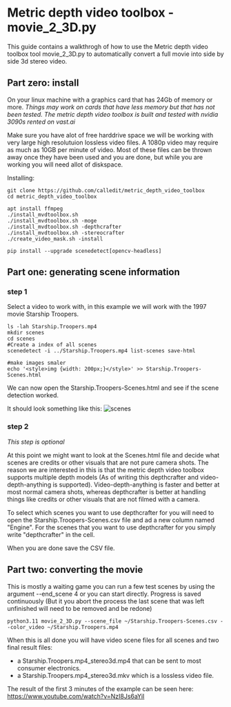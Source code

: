 # Metric depth video toolbox - movie_2_3D.py

This guide contains a walkthrogh of how to use the Metric depth video toolbox tool movie_2_3D.py to automatically
convert a full movie into side by side 3d stereo video.

## Part zero: install
On your linux machine with a graphics card that has 24Gb of memory or more.
*Things may work on cards that have less memory but that has not been tested. The metric depth video toolbox is built and tested with nvidia 3090s rented on vast.ai*

Make sure you have alot of free harddrive space we will be working with very large high
resolutuion lossless video files. A 1080p video may require as much as 10GB per minute of video.
Most of these files can be thrown away once they have been used and you are done, but while you are working you will need allot of diskspace.


Installing:
```
git clone https://github.com/calledit/metric_depth_video_toolbox
cd metric_depth_video_toolbox

apt install ffmpeg
./install_mvdtoolbox.sh
./install_mvdtoolbox.sh -moge
./install_mvdtoolbox.sh -depthcrafter
./install_mvdtoolbox.sh -stereocrafter
./create_video_mask.sh -install

pip install --upgrade scenedetect[opencv-headless]

```


## Part one: generating scene information


### step 1
Select a video to work with, in this example we will work with the 1997 movie Starship Troopers.

```
ls -lah Starship.Troopers.mp4
mkdir scenes
cd scenes
#Create a index of all scenes
scenedetect -i ../Starship.Troopers.mp4 list-scenes save-html

#make images smaler
echo '<style>img {width: 200px;}</style>' >> Starship.Troopers-Scenes.html

```

We can now open the Starship.Troopers-Scenes.html and see if the scene detection worked.

It should look something like this:
<img alt="scenes" src="https://github.com/user-attachments/assets/b7452d28-4745-42e2-bf94-1dee992a9711" />

### step 2 
*This step is optional*

At this point we might want to look at the Scenes.html file and decide what scenes are credits or other visuals that are not pure camera shots.
The reason we are interested in this is that the metric depth video toolbox supports multiple depth models (As of writing this depthcrafter and video-depth-anything is supported). Video-depth-anything is faster and better at most normal camera shots, whereas depthcrafter is better at handling things like credits or other visuals that are not filmed with a camera.

To select which scenes you want to use depthcrafter for you will need to open the Starship.Troopers-Scenes.csv file and ad a
new column named "Engine". For the scenes that you want to use depthcrafter for you simply write "depthcrafter" in the cell.

When you are done save the CSV file.


## Part two: converting the movie

This is mostly a waiting game you can run a few test scenes by using the argument --end_scene 4 or you can start directly. Progress is saved continuously (But it you abort the process the last scene that was left unfinished will need to be removed and be redone)

```
python3.11 movie_2_3D.py --scene_file ~/Starship.Troopers-Scenes.csv --color_video ~/Starship.Troopers.mp4 
```

When this is all done you will have video scene files for all scenes and two final result files:
- a Starship.Troopers.mp4_stereo3d.mp4 that can be sent to most consumer electronics.
- a Starship.Troopers.mp4_stereo3d.mkv which is a lossless video file.

The result of the first 3 minutes of the example can be seen here:
https://www.youtube.com/watch?v=NzI8Js6aYiI
